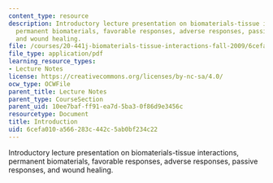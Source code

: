 ```yaml
---
content_type: resource
description: Introductory lecture presentation on biomaterials-tissue interactions,
  permanent biomaterials, favorable responses, adverse responses, passive responses,
  and wound healing.
file: /courses/20-441j-biomaterials-tissue-interactions-fall-2009/6cefa010a566283c442c5ab0bf234c22_MIT20_441JF09_lec01_ms.pdf
file_type: application/pdf
learning_resource_types:
- Lecture Notes
license: https://creativecommons.org/licenses/by-nc-sa/4.0/
ocw_type: OCWFile
parent_title: Lecture Notes
parent_type: CourseSection
parent_uid: 10ee7baf-ff91-ea7d-5ba3-0f86d9e3456c
resourcetype: Document
title: Introduction
uid: 6cefa010-a566-283c-442c-5ab0bf234c22
---
```

Introductory lecture presentation on biomaterials-tissue interactions, permanent biomaterials, favorable responses, adverse responses, passive responses, and wound healing.